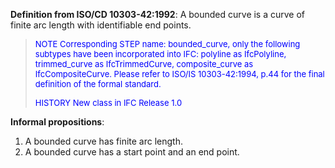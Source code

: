 ﻿**Definition from ISO/CD 10303-42:1992**: A bounded curve is a curve of finite arc length with identifiable end points.

> <font color="#0000FF" size="-1"> NOTE Corresponding STEP name:
		  bounded_curve, only the following subtypes have been incorporated into IFC:
		  polyline as IfcPolyline, trimmed_curve as IfcTrimmedCurve, composite_curve as
		  IfcCompositeCurve. Please refer to ISO/IS 10303-42:1994, p.44 for the final
		  definition of the formal standard. </font>
> 
> <font size="-1"><font color="#0000FF">HISTORY New class in IFC Release
		  1.0</font> </font>
>

**Informal propositions**:

1. A bounded curve has finite arc length.
2. A bounded curve has a start point and an end point.